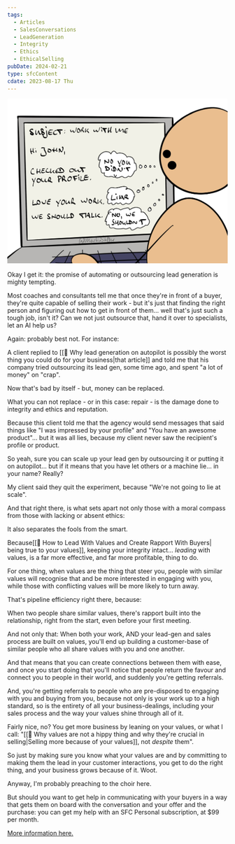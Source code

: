 ```yaml
---
tags:
  - Articles
  - SalesConversations
  - LeadGeneration
  - Integrity
  - Ethics
  - EthicalSelling
pubDate: 2024-02-21
type: sfcContent
cdate: 2023-08-17 Thu
---
```


![](Media/SalesFlowCoach.app_More-reasons-to-not-automate-outreach_MartinStellar.jpeg)

Okay I get it: the promise of automating or outsourcing lead generation is mighty tempting.

Most coaches and consultants tell me that once they're in front of a buyer, they're quite capable of selling their work - but it's just that finding the right person and figuring out how to get in front of them... well that's just such a tough job, isn't it? Can we not just outsource that, hand it over to specialists, let an AI help us?

Again: probably best not. For instance:

A client replied to [[📄 Why lead generation on autopilot is possibly the worst thing you could do for your business|that article]] and told me that his company tried outsourcing its lead gen, some time ago, and spent "a lot of money" on "crap".

Now that's bad by itself - but, money can be replaced.

What you can not replace - or in this case: repair - is the damage done to integrity and ethics and reputation.

Because this client told me that the agency would send messages that said things like "I was impressed by your profile" and "You have an awesome product"... but it was all lies, because my client never saw the recipient's profile or product.

So yeah, sure you can scale up your lead gen by outsourcing it or putting it on autopilot... but if it means that you have let others or a machine lie... in your name? Really?

My client said they quit the experiment, because "We're not going to lie at scale".

And that right there, is what sets apart not only those with a moral compass from those with lacking or absent ethics:

It also separates the fools from the smart.

Because[[📄 How to Lead With Values and Create Rapport With Buyers| being true to your values]], keeping your integrity intact... *leading* with values, is a far more effective, and far more profitable, thing to do.

For one thing, when values are the thing that steer you, people with similar values will recognise that and be more interested in engaging with you, while those with conflicting values will be more likely to turn away.

That's pipeline efficiency right there, because:

When two people share similar values, there's rapport built into the relationship, right from the start, even before your first meeting.

And not only that: When both your work, AND your lead-gen and sales process are built on values, you'll end up building a customer-base of similar people who all share values with you and one another.

And that means that you can create connections between them with ease, and once you start doing that you'll notice that people return the favour and connect you to people in their world, and suddenly you're getting referrals.

And, you're getting referrals to people who are pre-disposed to engaging with you and buying from you, because not only is your work up to a high standard, so is the entirety of all your business-dealings, including your sales process and the way your values shine through all of it.

Fairly nice, no? You get more business by leaning on your values, or what I call: "[[📄 Why values are not a hippy thing and why they're crucial in selling|Selling more because of your values]], not *despite* them".

So just by making sure you know what your values are and by committing to making them the lead in your customer interactions, you get to do the right thing, and your business grows because of it. Woot.

Anyway, I'm probably preaching to the choir here.

But should you want to get help in communicating with your buyers in a way that gets them on board with the conversation and your offer and the purchase: you can get my help with an SFC Personal subscription, at $99 per month.

[More information here.](https://personal.salesflowcoach.app/)